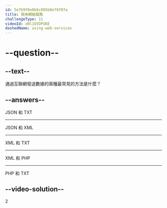 ```yaml
---
id: 5e7b9f0e0b6c005b0e76f07a
title: 使用網絡服務
challengeType: 11
videoId: oNl1OVDPGKE
dashedName: using-web-services
---
```


# --question--

## --text--

通過互聯網發送數據的兩種最常見的方法是什麼？

## --answers--

JSON 和 TXT

---

JSON 和 XML

---

XML 和 TXT

---

XML 和 PHP

---

PHP 和 TXT

## --video-solution--

2

